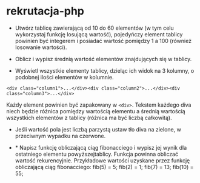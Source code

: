 # rekrutacja-php

- Utwórz tablicę zawierającą od 10 do 60 elementów (w tym celu wykorzystaj funkcję losującą wartość), pojedyńczy element tablicy powinien być integerem i posiadać wartość pomiędzy 1 a 100 (również losowanie wartości). 

- Oblicz i wypisz średnią wartość elementów znajdujących się w tablicy.

- Wyświetl wszystkie elementy tablicy, dzieląc ich widok na 3 kolumny, o podobnej ilości elementów w kolumnie.
```
<div class="column1">...</div><div class="column2">...</div><div class="column3">...</div>
```
Każdy element powinien być zapakowany w `<div>`. Tekstem każdego diva niech będzie różnica pomiędzy wartością elementu a średnią wartością wszystkich elementów z tablicy (różnica ma być liczbą całkowitą).

- Jeśli wartość pola jest liczbą parzystą ustaw tło diva na zielone, w przeciwnym wypadku na czerwone.

- \* Napisz funkcję obliczającą ciąg fibonacciego i wypisz jej wynik dla ostatniego elementu powyższejtablicy. Funkcja powinna obliczać wartość rekurencyjnie. 
Przykładowe wartości uzyskane przez funkcję obliczającą ciąg fibonacciego:
fib(5) = 5;
fib(2) = 1;
fib(7) = 13;
fib(10) = 55;
